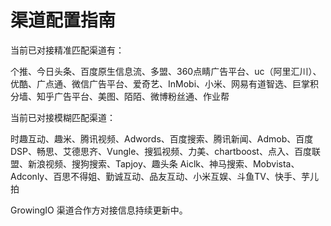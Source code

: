 # 渠道配置指南

当前已对接精准匹配渠道有：

个推、今日头条、百度原生信息流、多盟、360点睛广告平台、uc（阿里汇川）、优酷、广点通、微信广告平台、爱奇艺、InMobi、小米、网易有道智选、巨掌积分墙、知乎广告平台、美图、陌陌、微博粉丝通、作业帮

当前已对接模糊匹配渠道：

时趣互动、趣米、腾讯视频、Adwords、百度搜索、腾讯新闻、Admob、百度DSP、畅思、艾德思齐、Vungle、搜狐视频、力美、chartboost、点入、百度联盟、新浪视频、搜狗搜索、Tapjoy、趣头条 Aiclk、神马搜索、Mobvista、Adconly、百思不得姐、勤诚互动、品友互动、小米互娱、斗鱼TV、快手、芋儿拍

GrowingIO 渠道合作方对接信息持续更新中。


